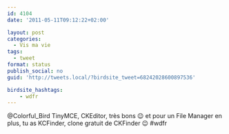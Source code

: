 ```yaml
---
id: 4104
date: '2011-05-11T09:12:22+02:00'

layout: post
categories:
  - Vis ma vie
tags:
  - tweet
format: status
publish_social: no
guid: 'http://tweets.local/?birdsite_tweet=68242028600897536'

birdsite_hashtags:
    - wdfr
---
```


@Colorful\_Bird TinyMCE, CKEditor, très bons 😉 et pour un File Manager en plus, tu as KCFinder, clone gratuit de CKFinder 😉 #wdfr